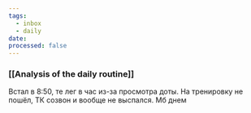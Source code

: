 ```yaml
---
tags:
  - inbox
  - daily
date:
processed: false
---
```

### [[Analysis of the daily routine]]
Встал в 8:50, те лег в час из-за просмотра доты. На тренировку не пошёл, ТК созвон и вообще не выспался. Мб днем